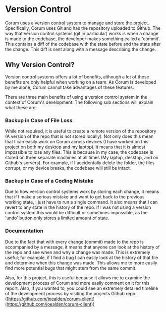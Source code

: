 # Version Control

Corum uses a version control system to manage and store the project.
Specifically, Corum uses Git and has the repository uploaded to Github. The way
that version control systems (git in particular) works is when a change is made
to the codebase, the developer makes something called a 'commit'. This contains
a diff of the codebase with the state before and the state after the change.
This diff is sent along with a message describing the change.

## Why Version Control?

Version control systems offers a lot of benefits, although a lot of these
benefits are only helpful when working on a team. As Corum is developed by me
alone, Corum cannot take advantages of these features.

There are three main benefits of using a version control system in the context
of Corum's development. The following sub sections will explain what these are:

### Backup in Case of File Loss

While not required, it is useful to create a remote version of the repository (A
version of the repo that is not stored locally). Not only does this mean that I
can easily work on Corum across devices (I have worked on this project on both
my desktop and my laptop), it means that it is almost impossible to lose any
files. This is because in my case, the codebase is stored on three separate
machines at all times (My laptop, desktop, and on Github's servers). For
example, if I accidentally delete the folder, the files corrupt, or my device
breaks, the codebase will still be intact.

### Backup in Case of a Coding Mistake

Due to how version control systems work by storing each change, it means that if
I make a serious mistake and want to get back to the previous working state, I
just have to run a single command. It also means that I can revert to any state
in the history of the repo. If I was not using a version control system this
would be difficult or sometimes impossible, as the 'undo' button only stores a
limited amount of state.

### Documentation

Due to the fact that with every change (commit) made to the repo is accompanied
by a message, it means that anyone can look at the history of the repo and see
when and why a change was made. This is extremely useful; for example, if I find
a bug I can easily look at the history of that file and determine when this
change was made. This allows me to more easily find more potential bugs that
might stem from the same commit.

Also, for this project, this is useful because it allows me to examine the
development process of Corum and more easily comment on it for this report.
Also, if you wanted to, you could see an extremely detailed timeline of the
development process by visiting the projects Github repo.
([https://github.com/joealden/corum-client](https://github.com/joealden/corum-client))
